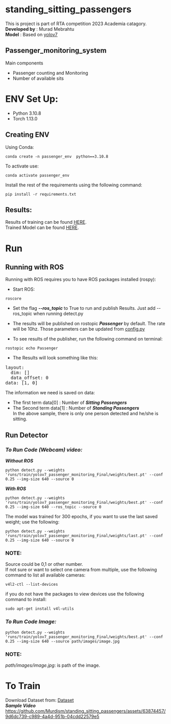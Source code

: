 # standing_sitting_passengers
This is project is part of RTA competition 2023 Academia catagory.  
**Developed by** :  Murad Mebrahtu   
**Model** :  Based on [yolov7](https://github.com/WongKinYiu/yolov7) 


## Passenger_monitoring_system
Main components
- Passenger counting and Monitoring
- Number of available sits
# ENV Set Up:
- Python 3.10.8
- Torch  1.13.0 

## Creating ENV  
Using Conda:  
```
conda create -n passenger_env  python==3.10.8
```

To activate use:  
```
conda activate passenger_env 
```

Install the rest of the requirements using the following command:
``` 
pip install -r requirements.txt 
```
## Results:
Results of training can be found [HERE](https://github.com/Murdism/standing_sitting_passengers/tree/main/runs/train/yolov7_passenger_monitoring_Final).  
Trained Model can be found [HERE](https://github.com/Murdism/standing_sitting_passengers/tree/main/runs/train/yolov7_passenger_monitoring_Final/weights).

 
# Run
## Running with ROS 
Running with ROS requires you to have ROS packages installed (rospy):
- Start ROS:
```  
roscore 
```  
- Set the flag ***--ros_topic*** to True to run and publish Results. Just add --ros_topic when running detect.py

- The results will be published on rostopic ***Passenger*** by default. The rate will be 10hz. Those parameters can be updated from [config.py](https://github.com/Murdism/standing_sitting_passengers/blob/main/config.py)
-  To see results of the publisher, run the following command on terminal:
```  
rostopic echo Passenger 
```
- The Results will look something like this: 
<pre>
layout: 
  dim: []
  data_offset: 0
data: [1, 0]
</pre>
The information we need is saved on data: 
  - The first term data[0] : Number of ***Sitting Passengers***
  - The Second term data[1] : Number of ***Standing Passengers***  
In the above sample, there is only one person detected and he/she is sitting.  
## Run Detector 
### ***To Run Code (Webcam) video:***
***Without ROS***  
```  
python detect.py --weights 'runs/train/yolov7_passenger_monitoring_Final/weights/best.pt' --conf 0.25 --img-size 640 --source 0

```
***With ROS***
```  
python detect.py --weights 'runs/train/yolov7_passenger_monitoring_Final/weights/best.pt' --conf 0.25 --img-size 640 --ros_topic --source 0

```
The model was trained for 300 epochs, if you want to use the last saved weight; use the following:
```    
python detect.py --weights 'runs/train/yolov7_passenger_monitoring_Final/weights/last.pt' --conf 0.25 --img-size 640 --source 0
```
### **NOTE:** 
Source could be 0,1 or other number.  
If not sure or want to select one camera from multiple, use the following command to list all available cameras:    
```   
v4l2-ctl --list-devices
```
if you do not have the packages to view devices use the following command to install:
``` 
sudo apt-get install v4l-utils  
```
### *To Run Code Image:*  
```   
python detect.py --weights 'runs/train/yolov7_passenger_monitoring_Final/weights/best.pt' --conf 0.25 --img-size 640 --source path/images/image.jpg
```

### **NOTE:** 
*path/images/image.jpg*:  is path of the image.

# To Train
Download Dataset from:
[Dataset](https://kuacae-my.sharepoint.com/:f:/g/personal/100043387_ku_ac_ae/EuWNC6lIqbFKnhFcOijec44BSKkB2czz8lFgPPHaTcAtlQ?e=dT1Xju)  
***Sample Video***  
https://github.com/Murdism/standing_sitting_passengers/assets/63874457/9d6dc739-c989-4a4d-951b-04cdd22579e5

